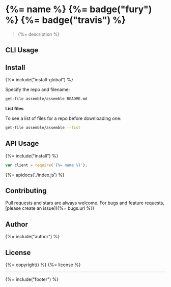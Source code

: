 # {%= name %} {%= badge("fury") %} {%= badge("travis") %}

> {%= description %}


## CLI Usage

## Install

{%= include("install-global") %}

Specify the repo and filename:

```bash
get-file assemble/assemble README.md
```

**List files**

To see a list of files for a repo before downloading one:

```bash
get-file assemble/assemble --list
```


## API Usage

{%= include("install") %}

```js
var client = require('{%= name %}');
```

{%= apidocs('./index.js') %}

## Contributing
Pull requests and stars are always welcome. For bugs and feature requests, [please create an issue]({%= bugs.url %})

## Author
{%= include("author") %}

## License
{%= copyright() %}
{%= license %}

***

{%= include("footer") %}
